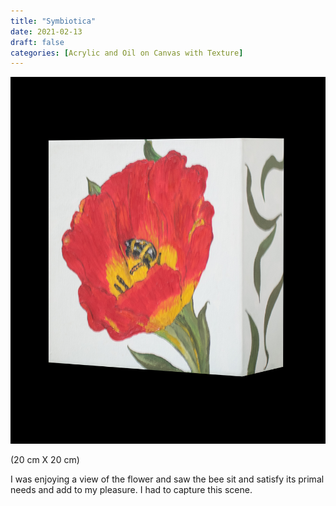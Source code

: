 ```yaml
---
title: "Symbiotica"
date: 2021-02-13
draft: false
categories: [Acrylic and Oil on Canvas with Texture]
---
```


![](Symbiotica-1.jpg)

(20 cm X 20 cm)

I was enjoying a view of the flower and saw the bee sit and satisfy its primal needs and add to my pleasure. I had to capture this scene.